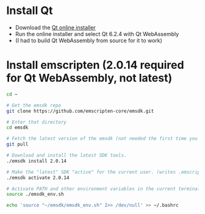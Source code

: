 # Install Qt

- Download the [Qt online installer](https://www.qt.io/cs/c/?cta_guid=074ddad0-fdef-4e53-8aa8-5e8a876d6ab4&signature=AAH58kEZYyJcx7Nx1l_9Xu9U8TKPOFLMAA&pageId=12602948080&placement_guid=99d9dd4f-5681-48d2-b096-470725510d34&click=6a2a4ec2-06b0-475a-a0b8-2487a783ae8d&hsutk=&canon=https%3A%2F%2Fwww.qt.io%2Fdownload-open-source&portal_id=149513&redirect_url=APefjpGe9BeNjmbTNjjOVaUxQ3UINmPaNltUQUFw9WtisaazJB6bM16TdbmvQCYN6jjg43oTfpGXOvtyL_pWcP4JGWAJuRW6Pd0eqiz0A49z9-wHVaWQzNxRIEJBHU3dlJqX_ooMuEC9)
- Run the online installer and select Qt 6.2.4 with Qt WebAssembly
- (I had to build Qt WebAssembly from source for it to work)

# Install emscripten (2.0.14 required for Qt WebAssembly, not latest)

```bash
cd ~

# Get the emsdk repo
git clone https://github.com/emscripten-core/emsdk.git

# Enter that directory
cd emsdk

# Fetch the latest version of the emsdk (not needed the first time you clone)
git pull

# Download and install the latest SDK tools.
./emsdk install 2.0.14

# Make the "latest" SDK "active" for the current user. (writes .emscripten file)
./emsdk activate 2.0.14

# Activate PATH and other environment variables in the current terminal
source ./emsdk_env.sh

echo 'source "~/emsdk/emsdk_env.sh" 2>> /dev/null' >> ~/.bashrc
```
